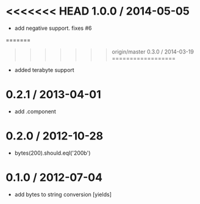 
<<<<<<< HEAD
1.0.0 / 2014-05-05
==================

 * add negative support. fixes #6

=======
>>>>>>> origin/master
0.3.0 / 2014-03-19
==================

 * added terabyte support

0.2.1 / 2013-04-01 
==================

  * add .component

0.2.0 / 2012-10-28 
==================

  * bytes(200).should.eql('200b')

0.1.0 / 2012-07-04 
==================

  * add bytes to string conversion [yields]
